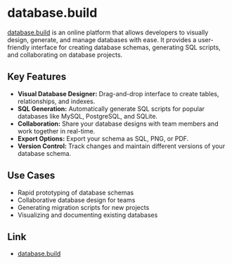 # database.build

[database.build](https://database.build) is an online platform that allows developers to visually design, generate, and manage databases with ease. It provides a user-friendly interface for creating database schemas, generating SQL scripts, and collaborating on database projects.

## Key Features

- **Visual Database Designer:** Drag-and-drop interface to create tables, relationships, and indexes.
- **SQL Generation:** Automatically generate SQL scripts for popular databases like MySQL, PostgreSQL, and SQLite.
- **Collaboration:** Share your database designs with team members and work together in real-time.
- **Export Options:** Export your schema as SQL, PNG, or PDF.
- **Version Control:** Track changes and maintain different versions of your database schema.

## Use Cases

- Rapid prototyping of database schemas
- Collaborative database design for teams
- Generating migration scripts for new projects
- Visualizing and documenting existing databases

## Link

- [database.build](https://database.build)
